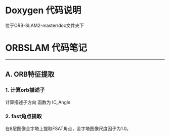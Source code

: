 # Doxygen 代码说明
位于ORB-SLAM2-master/doc文件夹下

# ORBSLAM 代码笔记
----
## A. ORB特征提取
### 1. 计算orb描述子  
计算描述子方向 函数为 IC_Angle
### 2. fast角点提取
在8层图像金字塔上提取FSAT角点，金字塔图像尺度因子为1.0。
